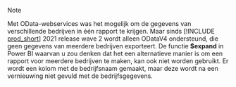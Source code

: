 > [!NOTE]
> Met OData-webservices was het mogelijk om de gegevens van verschillende bedrijven in één rapport te krijgen. Maar sinds [!INCLUDE [prod_short](prod_short.md)] 2021 release wave 2 wordt alleen ODataV4 ondersteund, die geen gegevens van meerdere bedrijven exporteert. De functie **$expand** in Power BI waarvan u zou denken dat het een alternatieve manier is om een rapport voor meerdere bedrijven te maken, kan ook niet worden gebruikt. Er wordt een kolom met de bedrijfsnaam gemaakt, maar deze wordt na een vernieuwing niet gevuld met de bedrijfsgegevens.